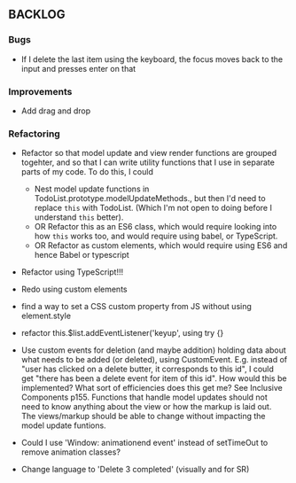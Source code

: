## BACKLOG

### Bugs

* If I delete the last item using the keyboard, the focus moves back to the input and presses enter on that

### Improvements

* Add drag and drop

### Refactoring

* Refactor so that model update and view render functions are grouped togehter, and so that I can write utility functions that I use in separate parts of my code. To do this, I could
  * Nest model update functions in TodoList.prototype.modelUpdateMethods., but then I'd need to replace `this` with TodoList. (Which I'm not open to doing before I understand `this` better).
  * OR Refactor this as an ES6 class, which would require looking into how `this` works too, and would require using babel, or TypeScript.
  * OR Refactor as custom elements, which would require using ES6 and hence Babel or typescript
* Refactor using TypeScript!!!
* Redo using custom elements

* find a way to set a CSS custom property from JS without using element.style

* refactor this.$list.addEventListener('keyup', using try {}

* Use custom events for deletion (and maybe addition) holding data about what needs to be added (or deleted), using CustomEvent. E.g. instead of "user has clicked on a delete butter, it corresponds to this id", I could get "there has been a delete event for item of this id". How would this be implemented? What sort of efficiencies does this get me? See Inclusive Components p155. Functions that handle model updates should not need to know anything about the view or how the markup is laid out. The views/markup should be able to change without impacting the model update funtions.

* Could I use 'Window: animationend event' instead of setTimeOut to remove animation classes?
* Change language to 'Delete 3 completed' (visually and for SR)
